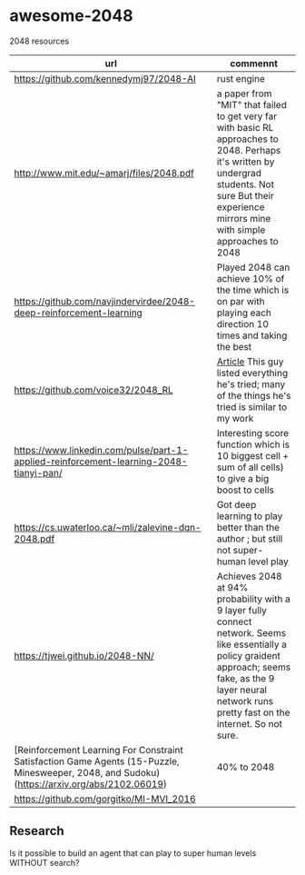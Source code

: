 # awesome-2048
2048 resources

| url | commennt |
| -- | -- |
| https://github.com/kennedymj97/2048-AI | rust engine |
| http://www.mit.edu/~amarj/files/2048.pdf | a paper from "MIT" that failed to get very far with basic RL approaches to 2048. Perhaps it's written by undergrad students. Not sure But their experience mirrors mine with simple approaches to 2048 |
| https://github.com/navjindervirdee/2048-deep-reinforcement-learning | Played 2048 can achieve 10% of the time which is on par with playing each direction 10 times and taking the best |
| https://github.com/voice32/2048_RL  | [Article](https://towardsdatascience.com/a-puzzle-for-ai-eb7a3cb8e599) This guy listed everything he's tried; many of the things he's tried is similar to my work | 
| https://www.linkedin.com/pulse/part-1-applied-reinforcement-learning-2048-tianyi-pan/ | Interesting score function which is 10 biggest cell + sum of all cells) to give a big boost to cells |
| https://cs.uwaterloo.ca/~mli/zalevine-dqn-2048.pdf | Got deep learning to play better than the author ; but still not super-human level play |
| https://tjwei.github.io/2048-NN/ | Achieves 2048 at 94% probability with a 9 layer fully connect network. Seems like essentially a policy graident approach; seems fake, as the 9 layer neural network runs pretty fast on the internet. So not sure. |
| [Reinforcement Learning For Constraint Satisfaction Game Agents (15-Puzzle, Minesweeper, 2048, and Sudoku)(https://arxiv.org/abs/2102.06019) | 40% to 2048 |
| https://github.com/gorgitko/MI-MVI_2016 | |

## Research

Is it possible to build an agent that can play to super human levels WITHOUT search?
